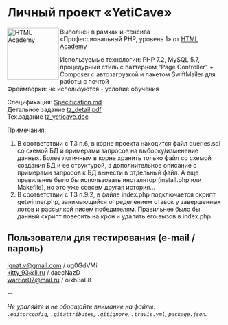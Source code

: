# Личный проект «YetiCave»

<img src="https://up.htmlacademy.ru/static/img/intensive/htmlcss/logo-for-github-2.png" align="left" width="120" height="120" alt="HTML Academy">

Выполнен в рамках интенсива<br>
«Профессиональный PHP, уровень 1» от [HTML Academy](https://htmlacademy.ru)<br>

Используемые технологии: PHP 7.2, MySQL 5.7, процедурный стиль c паттерном "Page Controller" + Composer с автозагрузкой и пакетом SwiftMailer для работы с почтой <br>
Фреймворки: не используются - условие обучения<br>

Спецификация: [Specification.md](https://github.com/Avxodiar/yeticave/blob/master/Specification.md)<br>
Детальное задание [tz_detail.pdf](https://github.com/Avxodiar/portfolio/yeticave/blob/master/tz_detail.pdf)<br>
Тех.задание [tz_yeticave.doc](https://github.com/Avxodiar/portfolio/yeticave/blob/master/tz_yeticave.docx)

Примечания:
1. В соответствии с ТЗ п.6, в корне проекта находится файл queries.sql со схемой БД и примерами запросов на выборку/изменение данных. Более логичным в корне хранить только файл со схемой создания БД и ее структурой, а дополнительное описание с примерами запросов к БД вынести в отдельный файл. А еще правильнее было бы использовать инсталятор (install.php или Makefile), но это уже совсем другая история...
2. В соответствии с ТЗ п.9.2, в файле index.php подключается скрипт getwinner.php, занимающийся определением ставок у завершенных лотов и рассылкой писем победителям.
 Правильнее было бы данный скрипт повесить на крон и удалить его вызов в index.php.


## Пользователи для тестирования (e-mail / пароль)

ignat.v@gmail.com / ug0GdVMi<br>
kitty_93@li.ru    / daecNazD<br>
warrior07@mail.ru / oixb3aL8<br>

--

_Не удаляйте и не обращайте внимание на файлы:_<br>
_`.editorconfig`, `.gitattributes`, `.gitignore`, `.travis.yml`, `package.json`._

